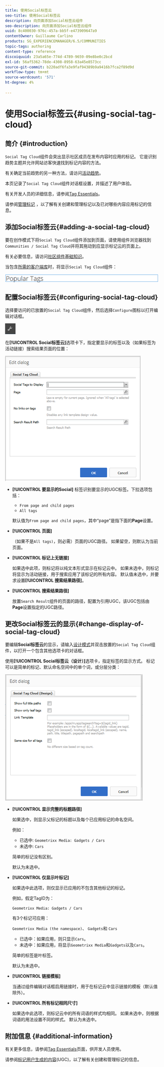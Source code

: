 ```yaml
---
title: 使用Social标签云
seo-title: 使用Social标签云
description: 向页面添加Social标签云组件
seo-description: 向页面添加Social标签云组件
uuid: 8c400030-976c-457a-bb5f-e473909647a9
contentOwner: Guillaume Carlino
products: SG_EXPERIENCEMANAGER/6.5/COMMUNITIES
topic-tags: authoring
content-type: reference
discoiquuid: 23a5a65e-774d-4789-9659-09e8be0c2bcd
exl-id: 56af5362-78de-4308-8958-63a45e8573cc
source-git-commit: b220adf6fa3e9faf94389b9a9416b7fca2f89d9d
workflow-type: tm+mt
source-wordcount: '571'
ht-degree: 4%

---
```


# 使用Social标签云{#using-social-tag-cloud}

## 简介 {#introduction}

`Social Tag Cloud`组件会突出显示社区成员在发布内容时应用的标记。 它是识别趋势主题并允许网站访客快速找到标记内容的方法。

有关确定当前趋势的另一种方法，请访问[活动趋势](trends.md)。

本页记录了`Social Tag Cloud`组件对话框设置，并描述了用户体验。

有关开发人员的详细信息，请参阅[Tag Essentials](tag.md)。

请参阅[管理标记](../../help/sites-administering/tags.md) ，以了解有关创建和管理标记以及已对哪些内容应用标记的信息。

## 添加Social标签云{#adding-a-social-tag-cloud}

要在创作模式下将`Social Tag Cloud`组件添加到页面，请使用组件浏览器找到`Communities / Social Tag Cloud`并将其拖动到应显示标记云的页面上。

有关必要信息，请访问[社区组件基础知识](basics.md)。

当包含[所需的客户端库](tag.md#essentials-for-client-side)时，将显示`Social Tag Cloud`组件：

![social-tag](assets/social-tag.png)

## 配置Social标签云{#configuring-social-tag-cloud}

选择要访问的已放置的`Social Tag Cloud`组件，然后选择`Configure`图标以打开编辑对话框。

![配置](assets/configure-new.png)

在&#x200B;**[!UICONTROL Social标签云]**&#x200B;选项卡下，指定要显示的标签以及（如果标签为活动链接）搜索结果页面的位置：

![social-tag-cloud](assets/social-tag-cloud.png)

* **[!UICONTROL 要显示的Social]**
标签识别要显示的UGC标签。下拉选项包括：

   * `From page and child pages`
   * `All tags`

   默认值为`From page and child pages`，其中“page”是指下面的&#x200B;**Page**&#x200B;设置。

* **[!UICONTROL 页面]**

   （如果不是`All tags)`，则必需）页面的UGC路径。 如果留空，则默认为当前页面。

* **[!UICONTROL 标记上无链接]**

   如果选中此项，则标记将以纯文本形式显示在标记云中。 如果未选中，则标记将显示为活动链接，用于搜索应用了该标记的所有内容。 默认值未选中，并要求设置&#x200B;**[!UICONTROL 搜索结果路径]**。

* **[!UICONTROL 搜索结果路径]**

   放置`Search Result`组件的页面的路径，配置为引用UGC，该UGC包括由&#x200B;**Page**&#x200B;设置指定的UGC路径。

## 更改Social标签云的显示{#change-display-of-social-tag-cloud}

要编辑&#x200B;**Social标签云**&#x200B;的显示，请输入[设计模式](../../help/sites-authoring/default-components-designmode.md)并双击放置的`Social Tag Cloud`组件，以打开一个包含其他选项卡的对话框。

使用&#x200B;**[!UICONTROL Social标签云（设计）]**&#x200B;选项卡，指定标签的显示方式。 标记可以是简单的标记、默认命名空间中的单个词，或分层分类：

![social-tag-cloud-design](assets/social-tag-cloud-design.png)

* **[!UICONTROL 显示完整的标题路径]**

   如果选中，则显示父标记的标题以及每个已应用标记的命名空间。

   例如：

   * 已选中: `Geometrixx Media: Gadgets / Cars`
   * 未选中: `Cars`

   简单的标记没有区别。

   默认为未选中。

* **[!UICONTROL 仅显示叶标记]**

   如果选中此选项，则仅显示已应用的不包含其他标记的标记。

   例如，假定TagID为：

   `Geometrixx Media: Gadgets / Cars`

   有3个标记可应用：

   `Geometrixx Media (the namespace)`、  `Gadgets`和  `Cars`

   * 已选中：如果应用，则只显示`Cars`。
   * 未选中：如果应用，将显示`Geometrixx Media`和`Gadgets`以及`Cars`。

   简单的标签是叶标签。

   默认为未选中。

* **[!UICONTROL 链接模板]**

   当通过组件编辑对话框启用链接时，用于在标记云中显示链接的模板（默认值除外）。

* **[!UICONTROL 所有标记相同尺寸]**

   如果选中此选项，则标记云中的所有词语的样式均相同。 如果未选中，则根据词语的用法设置不同的样式。 默认为未选中。

## 附加信息 {#additional-information}

有关更多信息，请参阅[Tag Essentials](tag.md)页面，供开发人员使用。

请参阅[标记用户生成的内容](tag-ugc.md)(UGC)，以了解有关创建和管理标记的信息。
